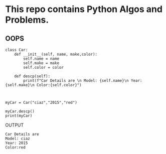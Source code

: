 # This repo contains Python Algos and Problems.

## OOPS
    class Car:
        def __init__(self, name, make,color):
            self.name = name
            self.make = make
            self.color = color
        
        def descp(self):
            print(f"Car Details are \n Model: {self.name}\n Year: {self.make}\n Color:{self.color}")



    myCar = Car("ciaz","2015","red")

    myCar.descp()
    print(myCar)

OUTPUT

    Car Details are 
    Model: ciaz
    Year: 2015
    Color:red


